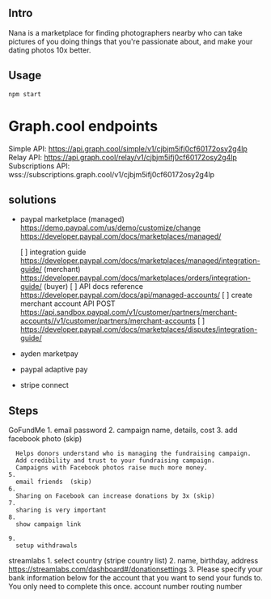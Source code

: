 Intro
------

Nana is a marketplace for finding photographers nearby who can take pictures of you doing things that you're passionate about, and make your dating photos 10x better.

Usage
------

    npm start


# Graph.cool endpoints

  Simple API:        https://api.graph.cool/simple/v1/cjbjm5ifj0cf60172osy2g4lp
  Relay API:         https://api.graph.cool/relay/v1/cjbjm5ifj0cf60172osy2g4lp
  Subscriptions API: wss://subscriptions.graph.cool/v1/cjbjm5ifj0cf60172osy2g4lp

solutions
--------
- paypal marketplace (managed)
  https://demo.paypal.com/us/demo/customize/change
  https://developer.paypal.com/docs/marketplaces/managed/

  [ ] integration guide
    https://developer.paypal.com/docs/marketplaces/managed/integration-guide/ (merchant)
    https://developer.paypal.com/docs/marketplaces/orders/integration-guide/  (buyer)
  [ ] API docs reference
    https://developer.paypal.com/docs/api/managed-accounts/
  [ ] create merchant account API
    POST https://api.sandbox.paypal.com/v1/customer/partners/merchant-accounts//v1/customer/partners/merchant-accounts
  [ ] https://developer.paypal.com/docs/marketplaces/disputes/integration-guide/


- ayden marketpay
- paypal adaptive pay
- stripe connect

Steps
------
  GoFundMe
    1.
      email
      password
    2.
      campaign name, details, cost
    3.
      add facebook photo (skip)

      Helps donors understand who is managing the fundraising campaign.
      Add credibility and trust to your fundraising campaign.
      Campaigns with Facebook photos raise much more money.
    5.
      email friends  (skip)
    6.
      Sharing on Facebook can increase donations by 3x (skip)
    7.
      sharing is very important
    8.
      show campaign link

    9.
      setup withdrawals

  streamlabs
    1. select country (stripe country list)
    2. name, birthday, address
      https://streamlabs.com/dashboard#/donationsettings
    3. Please specify your bank information below for the account that you want to send your funds to. You only need to complete this once.
      account number
      routing number




